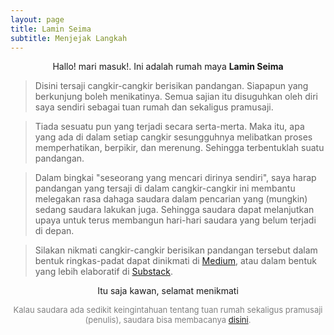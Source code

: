 ```yaml
---
layout: page
title: Lamin Seima
subtitle: Menjejak Langkah
---
```

<p style="text-align:center;">Hallo! mari masuk!. Ini adalah rumah maya <b>Lamin Seima</b></p>

> Disini tersaji cangkir-cangkir berisikan pandangan.
> Siapapun yang berkunjung boleh menikatinya.
> Semua sajian itu disuguhkan oleh diri saya sendiri sebagai tuan rumah dan sekaligus pramusaji.

> Tiada sesuatu pun yang terjadi secara serta-merta.
> Maka itu, apa yang ada di dalam setiap cangkir sesungguhnya
> melibatkan proses memperhatikan, berpikir, dan merenung. Sehingga terbentuklah suatu pandangan. 

> Dalam bingkai "seseorang yang mencari dirinya sendiri",
> saya harap pandangan yang tersaji di dalam cangkir-cangkir ini 
> membantu melegakan rasa dahaga saudara dalam pencarian yang (mungkin) sedang saudara lakukan juga.
> Sehingga saudara dapat melanjutkan upaya untuk terus membangun hari-hari saudara yang belum terjadi di depan. 

> Silakan nikmati cangkir-cangkir berisikan pandangan tersebut 
> dalam bentuk ringkas-padat dapat dinikmati di [Medium](https://medium.com/@laminseima),
> atau dalam bentuk yang lebih elaboratif di [Substack](https://laminseima.substack.com).

<p style="text-align: center;">Itu saja kawan, selamat menikmati</p>

<p style="text-align:center;color:grey;font-size:13px;">
Kalau saudara ada sedikit keingintahuan tentang tuan rumah sekaligus pramusaji (penulis), 
saudara bisa membacanya <a href="https://laminseima.github.io/selayangpandang/">disini</a>.
</p>
